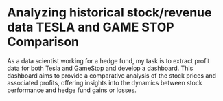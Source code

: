 # Analyzing historical stock/revenue data TESLA and GAME STOP Comparison
As a data scientist working for a hedge fund, my task is to extract profit data for both Tesla and GameStop and develop a dashboard. This dashboard aims to provide a comparative analysis of the stock prices and associated profits, offering insights into the dynamics between stock performance and hedge fund gains or losses.
